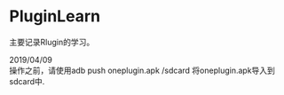 # PluginLearn
主要记录Rlugin的学习。

2019/04/09<br/>
操作之前，请使用adb push oneplugin.apk /sdcard 将oneplugin.apk导入到sdcard中.
